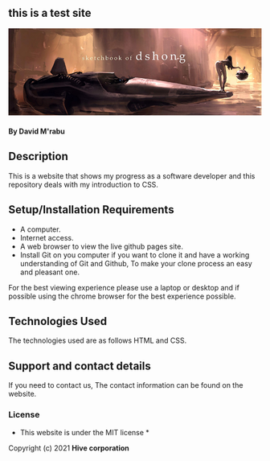 ## this is a test site
<img src ="images/spacecraft.jpg" alt ="A spacecraft">

#### By **David M'rabu**

## Description

This is a website that shows my progress as a software developer and this repository deals with my introduction to CSS.  

## Setup/Installation Requirements

* A computer.
* Internet access.
* A web browser to view the live github pages site.
* Install Git on you computer if you want to clone it and have a working understanding of Git and Github, To make your clone process an easy and pleasant one.


For the best viewing experience please use a laptop or desktop and if possible using the chrome browser for the best experience possible.


## Technologies Used

The technologies used are as follows HTML and CSS.

## Support and contact details

If you need to contact us, The contact information can be found on the website.

### License

* This website is under the MIT license *

Copyright (c) 2021 **Hive corporation**